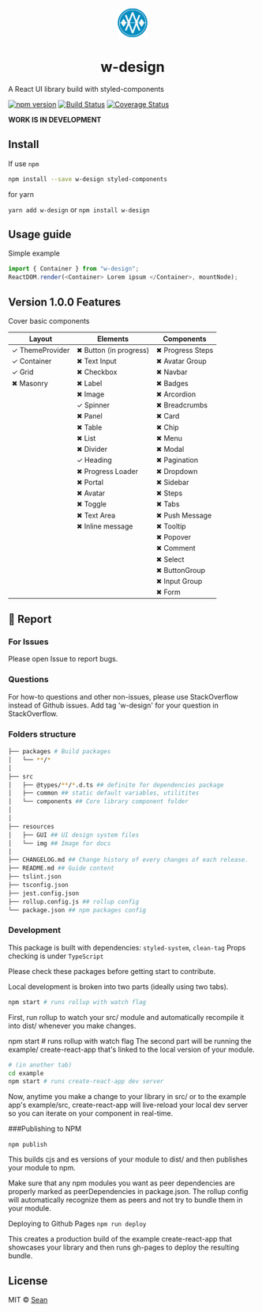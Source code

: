 <div align="center">
 <img height="60" width="60" src="resources/img/logo.png">
 <h1>w-design</h1>
</div>

A React UI library build with styled-components

[![npm version](https://badge.fury.io/js/w-design.svg)](https://badge.fury.io/js/w-design)
[![Build Status](https://travis-ci.org/we-mak/w-design.svg?branch=master)](https://travis-ci.org/we-mak/w-design)
[![Coverage Status](https://coveralls.io/repos/github/we-mak/w-design/badge.svg?branch=master)](https://coveralls.io/github/we-mak/w-design?branch=master)

**WORK IS IN DEVELOPMENT**

## Install

If use `npm`

```sh
npm install --save w-design styled-components
```

for yarn

`yarn add w-design` or `npm install w-design`

## Usage guide

Simple example

```js
import { Container } from "w-design";
ReactDOM.render(<Container> Lorem ipsum </Container>, mountNode);
```

## Version 1.0.0 Features

Cover basic components

| Layout          | Elements               | Components       |
| --------------- | ---------------------- | ---------------- |
| ✓ ThemeProvider | ✖ Button (in progress) | ✖ Progress Steps |
| ✓ Container     | ✖ Text Input           | ✖ Avatar Group   |
| ✓ Grid          | ✖ Checkbox             | ✖ Navbar         |
| ✖ Masonry       | ✖ Label                | ✖ Badges         |
|                 | ✖ Image                | ✖ Arcordion      |
|                 | ✓ Spinner              | ✖ Breadcrumbs    |
|                 | ✖ Panel                | ✖ Card           |
|                 | ✖ Table                | ✖ Chip           |
|                 | ✖ List                 | ✖ Menu           |
|                 | ✖ Divider              | ✖ Modal          |
|                 | ✓ Heading              | ✖ Pagination     |
|                 | ✖ Progress Loader      | ✖ Dropdown       |
|                 | ✖ Portal               | ✖ Sidebar        |
|                 | ✖ Avatar               | ✖ Steps          |
|                 | ✖ Toggle               | ✖ Tabs           |
|                 | ✖ Text Area            | ✖ Push Message   |
|                 | ✖ Inline message       | ✖ Tooltip        |
|                 |                        | ✖ Popover        |
|                 |                        | ✖ Comment        |
|                 |                        | ✖ Select         |
|                 |                        | ✖ ButtonGroup    |
|                 |                        | ✖ Input Group    |
|                 |                        | ✖ Form           |

## 🐞 Report

### For Issues

Please open Issue to report bugs.

### Questions

For how-to questions and other non-issues, please use StackOverflow instead of Github issues. Add tag 'w-design' for your question in StackOverflow.

### Folders structure

```sh
├── packages # Build packages
│   └── **/*
│
├── src
│   ├── @types/**/*.d.ts ## definite for dependencies package
│   ├── common ## static default variables, utilitites
│   └── components ## Core library component folder
│
│
├── resources
│   ├── GUI ## UI design system files
│   └── img ## Image for docs
│
├── CHANGELOG.md ## Change history of every changes of each release.
├── README.md ## Guide content
├── tslint.json
├── tsconfig.json
├── jest.config.json
├── rollup.config.js ## rollup config
└── package.json ## npm packages config
```

### Development

This package is built with dependencies: `styled-system`, `clean-tag`
Props checking is under `TypeScript`

Please check these packages before getting start to contribute.

Local development is broken into two parts (ideally using two tabs).

```sh
npm start # runs rollup with watch flag
```

First, run rollup to watch your src/ module and automatically recompile it into dist/ whenever you make changes.

npm start # runs rollup with watch flag
The second part will be running the example/ create-react-app that's linked to the local version of your module.

```sh
# (in another tab)
cd example
npm start # runs create-react-app dev server
```

Now, anytime you make a change to your library in src/ or to the example app's example/src, create-react-app will live-reload your local dev server so you can iterate on your component in real-time.

###Publishing to NPM

`npm publish`

This builds cjs and es versions of your module to dist/ and then publishes your module to npm.

Make sure that any npm modules you want as peer dependencies are properly marked as peerDependencies in package.json. The rollup config will automatically recognize them as peers and not try to bundle them in your module.

Deploying to Github Pages
`npm run deploy`

This creates a production build of the example create-react-app that showcases your library and then runs gh-pages to deploy the resulting bundle.

## License

MIT © [Sean](https://github.com/we-mak)
